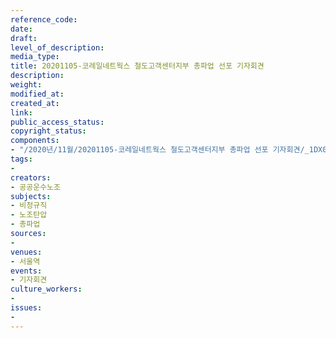```yaml
---
reference_code: 
date: 
draft: 
level_of_description: 
media_type: 
title: 20201105-코레일네트웍스 철도고객센터지부 총파업 선포 기자회견
description: 
weight: 
modified_at: 
created_at: 
link: 
public_access_status: 
copyright_status: 
components:
- "/2020년/11월/20201105-코레일네트웍스 철도고객센터지부 총파업 선포 기자회견/_1DX0037.JPG"
tags:
- 
creators:
- 공공운수노조
subjects:
- 비정규직
- 노조탄압
- 총파업
sources:
- 
venues:
- 서울역
events:
- 기자회견
culture_workers:
- 
issues:
- 
---
```

